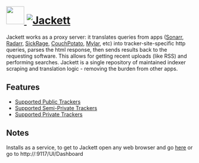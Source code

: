 # [<img src="https://cdn.jsdelivr.net/gh/JourneyOver/chocolatey-packages@2abe074087be5f4c921b6ab1ad0bc6ccd959bbfa/icons/jackett.png" height="48" width="48" /> ![Jackett](https://img.shields.io/chocolatey/v/jackett.svg?label=Jackett&style=for-the-badge)](https://chocolatey.org/packages/jackett)

Jackett works as a proxy server: it translates queries from apps ([Sonarr](https://github.com/Sonarr/Sonarr), [Radarr](https://github.com/Radarr/Radarr), [SickRage](https://sickrage.github.io/), [CouchPotato](https://couchpota.to/), [Mylar](https://github.com/evilhero/mylar), etc) into tracker-site-specific http queries, parses the html response, then sends results back to the requesting software. This allows for getting recent uploads (like RSS) and performing searches. Jackett is a single repository of maintained indexer scraping and translation logic - removing the burden from other apps.

## Features

- [Supported Public Trackers](https://github.com/Jackett/Jackett/blob/master/README.md#supported-public-trackers)
- [Supported Semi-Private Trackers](https://github.com/Jackett/Jackett/blob/master/README.md#supported-semi-private-trackers)
- [Supported Private Trackers](https://github.com/Jackett/Jackett/blob/master/README.md#supported-private-trackers)

## Notes

Installs as a service, to get to Jackett open any web browser and go [here](http://localhost:9117/UI/Dashboard) or go to http://<your-ip>:9117/UI/Dashboard
